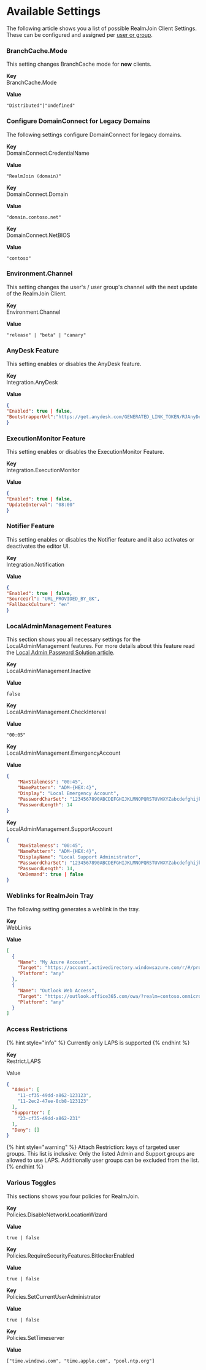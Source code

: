 # Available Settings

The following article shows you a list of possible RealmJoin Client Settings. These can be configured and assigned per [user or group](../user-group-device-management/).

### BranchCache.Mode

This setting changes BranchCache mode for **new** clients.

**Key**\
BranchCache.Mode

**Value**

```
"Distributed"|"Undefined"
```

### Configure DomainConnect for Legacy Domains

The following settings configure DomainConnect for legacy domains.

**Key**\
DomainConnect.CredentialName

**Value**

```
"RealmJoin (domain)"
```

**Key**\
DomainConnect.Domain

**Value**

```
"domain.contoso.net"
```

**Key**\
DomainConnect.NetBIOS

**Value**

```
"contoso"
```

### Environment.Channel

This setting changes the user's / user group's channel with the next update of the RealmJoin Client.

**Key**\
Environment.Channel

**Value**

```
"release" | "beta" | "canary"
```

### AnyDesk Feature

This setting enables or disables the AnyDesk feature.

**Key**\
Integration.AnyDesk

**Value**

```json
{
"Enabled": true | false,
"BootstrapperUrl":"https://get.anydesk.com/GENERATED_LINK_TOKEN/RJAnyDesk.exe"
}
```

### ExecutionMonitor Feature

This setting enables or disables the ExecutionMonitor Feature.

**Key**\
Integration.ExecutionMonitor

**Value**

```json
{
"Enabled": true | false,
"UpdateInterval": "08:00"
}
```

### Notifier Feature

This setting enables or disables the Notifier feature and it also activates or deactivates the editor UI.

**Key**\
Integration.Notification

**Value**

```json
{
"Enabled": true | false,
"SourceUrl": "URL_PROVIDED_BY_GK",
"FallbackCulture": "en"
}
```

### LocalAdminManagement Features

This section shows you all necessary settings for the LocalAdminManagement features. For more details about this feature read the [Local Admin Password Solution article](local-admin-password-solution-laps/).

**Key**\
LocalAdminManagement.Inactive

**Value**

```
false
```

**Key**\
LocalAdminManagement.CheckInterval

**Value**

```
"00:05"
```

**Key**\
LocalAdminManagement.EmergencyAccount

**Value**

```json
{
    "MaxStaleness": "00:45",
    "NamePattern": "ADM-{HEX:4}",
    "Display": "Local Emergency Account",
    "PasswordCharSet": "1234567890ABCDEFGHIJKLMNOPQRSTUVWXYZabcdefghijklmnopqrstuvwxyz",
    "PasswordLength": 14
}
```

**Key**\
LocalAdminManagement.SupportAccount

```json
{
    "MaxStaleness": "00:45",
    "NamePattern": "ADM-{HEX:4}",
    "DisplayName": "Local Support Administrator",
    "PasswordCharSet": "1234567890ABCDEFGHIJKLMNOPQRSTUVWXYZabcdefghijklmnopqrstuvwxyz",
    "PasswordLength": 14,
    "OnDemand": true | false
}
```

### Weblinks for RealmJoin Tray

The following setting generates a weblink in the tray.

**Key**\
WebLinks

**Value**

```json
[
  {
    "Name": "My Azure Account",
    "Target": "https://account.activedirectory.windowsazure.com/r/#/profile",
    "Platform": "any"
  },
  {
    "Name": "Outlook Web Access",
    "Target": "https://outlook.office365.com/owa/?realm=contoso.onmicrosoft.com",
    "Platform": "any"
  }
]
```

### Access Restrictions

{% hint style="info" %}
Currently only LAPS is supported
{% endhint %}

**Key**\
Restrict.LAPS

Value

```json
{
  "Admin": [
    "11-cf35-49dd-a862-123123",
    "11-2ec2-47ee-8cb8-123123"
  ],
  "Supporter": [
    "23-cf35-49dd-a862-231"
  ],
  "Deny": []
}
```

{% hint style="warning" %}
Attach Restriction: keys of targeted user groups. This list is inclusive: Only the listed Admin and Support groups are allowed to use LAPS. Additionally user groups can be excluded from the list.
{% endhint %}

### Various Toggles

This sections shows you four policies for RealmJoin.

**Key**\
Policies.DisableNetworkLocationWizard

**Value**

```
true | false
```

**Key**\
Policies.RequireSecurityFeatures.BitlockerEnabled

**Value**

```
true | false
```

**Key**\
Policies.SetCurrentUserAdministrator

**Value**

```
true | false
```

**Key**\
Policies.SetTimeserver

**Value**

```
["time.windows.com", "time.apple.com", "pool.ntp.org"]
```
